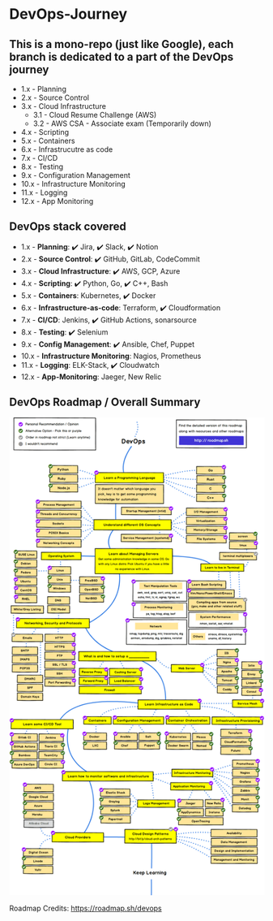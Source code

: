 # DevOps-Journey

## This is a mono-repo (just like Google), each branch is dedicated to a part of the DevOps journey

- 1.x - Planning
- 2.x - Source Control
- 3.x - Cloud Infrastructure
    - 3.1 - Cloud Resume Challenge (AWS)
    - 3.2 - AWS CSA - Associate exam (Temporarily down)
- 4.x - Scripting
- 5.x - Containers
- 6.x - Infrastrucutre as code
- 7.x - CI/CD
- 8.x - Testing 
- 9.x - Configuration Management
- 10.x - Infrastructure Monitoring
- 11.x - Logging
- 12.x - App Monitoring

## DevOps stack covered
- 1.x - **Planning**: ✔️ Jira, ✔️ Slack, ✔️ Notion
- 2.x - **Source Control**: ✔️ GitHub, GitLab, CodeCommit
- 3.x - **Cloud Infrastructure**: ✔️ AWS, GCP, Azure
- 4.x - **Scripting**: ✔️ Python, Go, ✔️ C++, Bash
- 5.x - **Containers**: Kubernetes, ✔️ Docker
- 6.x - **Infrastructure-as-code**: Terraform, ✔️ Cloudformation
- 7.x - **CI/CD**: Jenkins, ✔️ GitHub Actions, sonarsource
- 8.x - **Testing**: ✔️ Selenium
- 9.x - **Config Management**: ✔️ Ansible, Chef, Puppet
- 10.x - **Infrastructure Monitoring**: Nagios, Prometheus
- 11.x - **Logging**: ELK-Stack, ✔️ Cloudwatch
- 12.x - **App-Monitoring**: Jaeger, New Relic


## DevOps Roadmap / Overall Summary

![My Image](devops.png)

Roadmap Credits: https://roadmap.sh/devops

